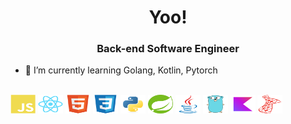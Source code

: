 <h1 align="center">Yoo!</h1>

<h3 align="center">Back-end Software Engineer</h3>

- 🌱 I’m currently learning Golang, Kotlin, Pytorch


<div style="display: inline_block"><br>
  <img align="center" alt="js" height="30" width="40" src="https://raw.githubusercontent.com/devicons/devicon/master/icons/javascript/javascript-plain.svg">
  <img align="center" alt="React" height="30" width="40" src="https://raw.githubusercontent.com/devicons/devicon/master/icons/react/react-original.svg">
  <img align="center" alt="HTML" height="30" width="40" src="https://raw.githubusercontent.com/devicons/devicon/master/icons/html5/html5-original.svg">
  <img align="center" alt="CSS" height="30" width="40" src="https://raw.githubusercontent.com/devicons/devicon/master/icons/css3/css3-original.svg">
  <img align="center" alt="Python" height="30" width="40" src="https://raw.githubusercontent.com/devicons/devicon/master/icons/python/python-original.svg">
  <img align="center" alt="spring" height="30" width="40" src="https://raw.githubusercontent.com/devicons/devicon/master/icons/spring/spring-original.svg">
  <img align="center" alt="java" height="30" width="40" src="https://raw.githubusercontent.com/devicons/devicon/master/icons/java/java-original.svg">
  <img align="center" alt="java" height="30" width="40" src="https://raw.githubusercontent.com/devicons/devicon/master/icons/go/go-original.svg">
  <img align="center" alt="java" height="30" width="40" src="https://raw.githubusercontent.com/devicons/devicon/master/icons/kotlin/kotlin-original.svg">
  <img align="center" alt="spring" height="30" width="40" src="https://raw.githubusercontent.com/devicons/devicon/master/icons/microsoftsqlserver/microsoftsqlserver-plain.svg">
</div>
